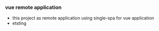 ### vue remote application
-   this project as remote application using single-spa for vue application
- etsting 